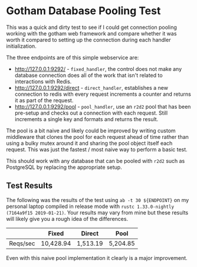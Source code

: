 # Gotham Database Pooling Test

This was a quick and dirty test to see if I could get connection pooling
working with the gotham web framework and compare whether it was worth it
compared to setting up the connection during each handler initialization.

The three endpoints are of this simple webservice are:

* http://127.0.0.1:9292/ - `fixed_handler`, the control does not make any
  database connection does all of the work that isn't related to interactions
  with Redis.
* http://127.0.0.1:9292/direct - `direct_handler`, establishes a new connection
  to redis with every request increments a counter and returns it as part of
  the request.
* http://127.0.0.1:9292/pool - `pool_handler`, use an `r2d2` pool that has been
  pre-setup and checks out a connection with each request. Still increments a
  single key and formats and returns the result.

The pool is a bit naive and likely could be improved by writing custom
middleware that clones the pool for each request ahead of time rather than
using a bulky mutex around it and sharing the pool object itself each request.
This was just the fastest / most naive way to perform a basic test.

This should work with any database that can be pooled with `r2d2` such as
PostgreSQL by replacing the appropriate setup.

## Test Results

The following was the results of the test using `ab -t 30 ${ENDPOINT}` on my
personal laptop compiled in release mode with `rustc 1.33.0-nightly (7164a9f15
2019-01-21)`. Your results may vary from mine but these results will likely
give you a rough idea of the differences.

|          | Fixed     | Direct   | Pool     |
| -------: | :-------: | :------: | :------: |
| Reqs/sec | 10,428.94 | 1,513.19 | 5,204.85 |

Even with this naive pool implementation it clearly is a major improvement.
